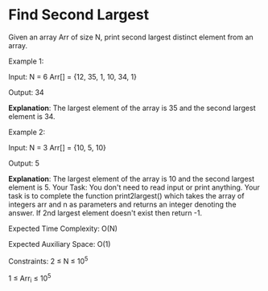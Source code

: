 # Find Second Largest

Given an array Arr of size N, print second largest distinct element from an array.

Example 1:

Input: 
N = 6
Arr[] = {12, 35, 1, 10, 34, 1}

Output: 34

**Explanation**: The largest element of the 
array is 35 and the second largest element
is 34.

Example 2:

Input: 
N = 3
Arr[] = {10, 5, 10}

Output: 5

**Explanation**: The largest element of 
the array is 10 and the second 
largest element is 5.
Your Task:
You don't need to read input or print anything. Your task is to complete the function print2largest() which takes the array of integers arr and n as parameters and returns an integer denoting the answer. If 2nd largest element doesn't exist then return -1.

Expected Time Complexity: O(N)

Expected Auxiliary Space: O(1)

Constraints:
2 ≤ N ≤ 10<sup>5</sup>

1 ≤ Arr<sub>i</sub> ≤ 10<sup>5</sup>